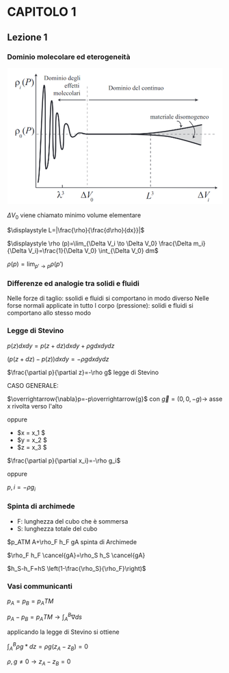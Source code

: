# CAPITOLO 1

## Lezione 1

### Dominio molecolare ed eterogeneità

![densita](densita.png)

$\Delta V_0$ viene chiamato minimo volume elementare

$\displaystyle L=|\frac{\rho}{\frac{d\rho}{dx}}|$

$\displaystyle \rho (p)=\lim_{\Delta V_i \to \Delta V_0} \frac{\Delta m_i}{\Delta V_i}=\frac{1}{\Delta V_0} \int_{\Delta V_0} dm$

$\displaystyle \rho (p)=\lim_{p' \to p}\rho (p')$

### Differenze ed analogie tra solidi e fluidi

Nelle forze di taglio: ssolidi e fluidi si comportano in modo diverso
Nelle forse normali applicate in tutto l corpo (pressione): solidi e fluidi si comportano allo stesso modo

### Legge di Stevino

$p(z)dxdy=p(z+dz)dx dy+\rho g dxdydz$

$(p(z+dz)-p(z))dxdy=-\rho g dxdydz$

$\frac{\partial p}{\partial z}=-\rho g$  legge di Stevino

CASO GENERALE:

$\overrightarrow{\nabla}p=-p\overrightarrow{g}$ con $\overrightarrow{g}=(0,0,-g) \to$ asse x rivolta verso l'alto

oppure


- $x = x_1 $
- $y = x_2 $
- $z = x_3 $


$\frac{\partial p}{\partial x_i}=-\rho g_i$   

oppure

$p,i=-\rho g_i$
### Spinta di archimede
- F: lunghezza del cubo che è sommersa
- S: lunghezza totale del cubo


$p_ATM A+\rho_F h_F gA spinta di Archimede

$\rho_F h_F \cancel{gA}=\rho_S h_S \cancel{gA}

$h_S-h_F=hS \left(1-\frac{\rho_S}{\rho_F}\right)$

### Vasi communicanti

$p_A=p_B=p_ATM$

$\displaystyle p_A-p_B=p_ATM \to \int_{A}^{B} \nabla ds$

applicando la legge di Stevino si ottiene

$\displaystyle \int_{A}^{B} \rho g*dz =\rho g (z_A-z_B)=0$

$\rho , g \neq 0 \to z_A-z_B=0$